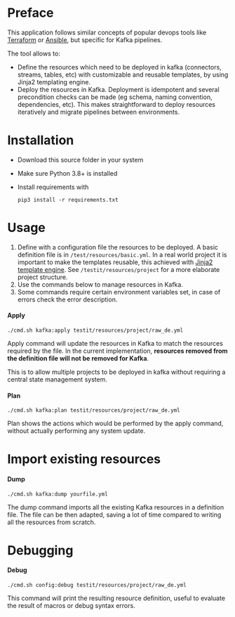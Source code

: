 # Preface

This application follows similar concepts of popular devops tools like [Terraform](https://www.terraform.io) or [Ansible](https://www.ansible.com), but specific for Kafka pipelines. 

The tool allows to: 

- Define the resources which need to be deployed in kafka (connectors, streams, tables, etc) with customizable and reusable templates, by using Jinja2 templating engine.
- Deploy the resources in Kafka. Deployment is idempotent and several precondition checks can be made (eg schema, naming convention, dependencies, etc). This makes straightforward to deploy resources iteratively and migrate pipelines between environments.

# Installation

- Download this source folder in your system
- Make sure Python 3.8+ is installed
- Install requirements with
  
  ```pip3 install -r requirements.txt```

# Usage

1) Define with a configuration file the resources to be deployed. A basic definition file is in ```/test/resources/basic.yml```. In a real world project it is important to make the templates reusable, this achieved with [Jinja2 template engine](https://jinja2docs.readthedocs.io/en/stable). See ```/testit/resources/project``` for a more elaborate project structure. 
2) Use the commands below to manage resources in Kafka.
3) Some commands require certain environment variables set, in case of errors check the error description.

#### Apply

```./cmd.sh kafka:apply testit/resources/project/raw_de.yml```

Apply command will update the resources in Kafka to match the resources required by the file. In the current implementation, <b>resources removed from the definition file will not be removed for Kafka</b>. 

This is to allow multiple projects to be deployed in kafka without requiring a central state management system.

#### Plan

```./cmd.sh kafka:plan testit/resources/project/raw_de.yml```

Plan shows the actions which would be performed by the apply command, without actually performing any system update.

# Import existing resources

#### Dump

```./cmd.sh kafka:dump yourfile.yml```

The dump command imports all the existing Kafka resources in a definition file. The file can be then adapted, saving a lot of time compared to writing all the resources from scratch.

# Debugging

#### Debug

```./cmd.sh config:debug testit/resources/project/raw_de.yml```

This command will print the resulting resource definition, useful to evaluate the result of macros or debug syntax errors.  